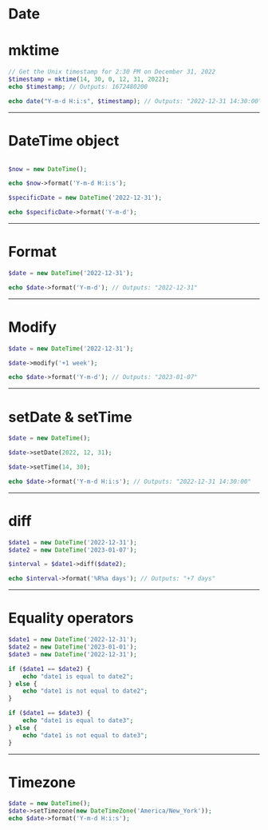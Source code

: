 # Date

# mktime

```php
// Get the Unix timestamp for 2:30 PM on December 31, 2022
$timestamp = mktime(14, 30, 0, 12, 31, 2022);
echo $timestamp; // Outputs: 1672480200

echo date("Y-m-d H:i:s", $timestamp); // Outputs: "2022-12-31 14:30:00"
```

---

# DateTime object

```php

$now = new DateTime();

echo $now->format('Y-m-d H:i:s');

$specificDate = new DateTime('2022-12-31');

echo $specificDate->format('Y-m-d');
```

---

# Format

```php
$date = new DateTime('2022-12-31');

echo $date->format('Y-m-d'); // Outputs: "2022-12-31"
```

---

# Modify

```php
$date = new DateTime('2022-12-31');

$date->modify('+1 week');

echo $date->format('Y-m-d'); // Outputs: "2023-01-07"
```

---

# setDate & setTime

```php
$date = new DateTime();

$date->setDate(2022, 12, 31);

$date->setTime(14, 30);

echo $date->format('Y-m-d H:i:s'); // Outputs: "2022-12-31 14:30:00"
```

---

# diff

```php
$date1 = new DateTime('2022-12-31');
$date2 = new DateTime('2023-01-07');

$interval = $date1->diff($date2);

echo $interval->format('%R%a days'); // Outputs: "+7 days"
```

---

# Equality operators

```php
$date1 = new DateTime('2022-12-31');
$date2 = new DateTime('2023-01-01');
$date3 = new DateTime('2022-12-31');

if ($date1 == $date2) {
    echo "date1 is equal to date2";
} else {
    echo "date1 is not equal to date2";
}

if ($date1 == $date3) {
    echo "date1 is equal to date3";
} else {
    echo "date1 is not equal to date3";
}
```

---

# Timezone

```php
$date = new DateTime();
$date->setTimezone(new DateTimeZone('America/New_York'));
echo $date->format('Y-m-d H:i:s'); 
```